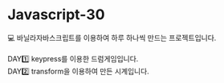 # Javascript-30 <br>
:computer: 바닐라자바스크립트를 이용하여 하루 하나씩 만드는 프로젝트입니다.<br>
<br>
DAY:one: keypress를 이용한 드럼게임입니다.<br>
DAY:two: transform을 이용하여 만든 시계입니다. 
